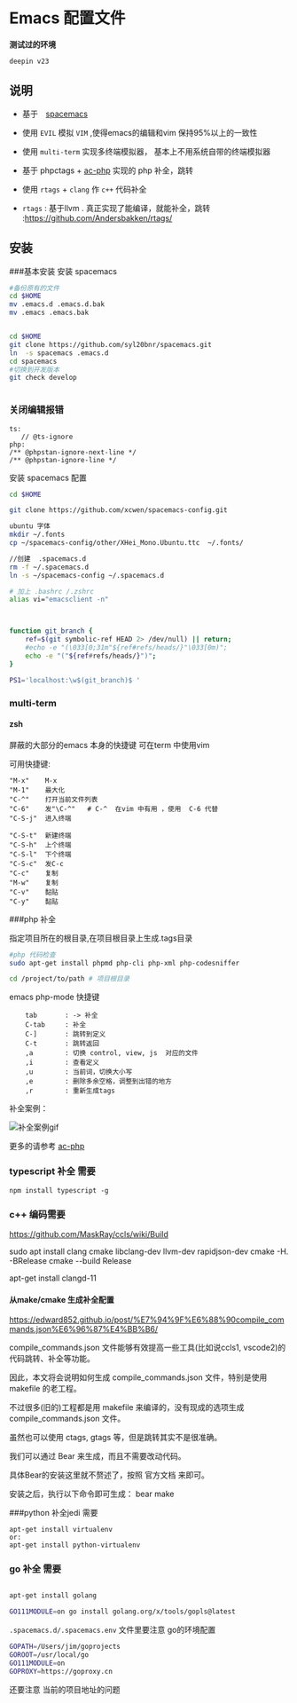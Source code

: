 # Emacs 配置文件


**测试过的环境**


`deepin v23`



## 说明


* 基于　[spacemacs](https://github.com/syl20bnr/spacemacs)

* 使用 `EVIL` 模拟 `VIM`  ,使得emacs的编辑和vim 保持95%以上的一致性

* 使用 `multi-term` 实现多终端模拟器， 基本上不用系统自带的终端模拟器


* 基于 phpctags +  [ac-php](https://github.com/xcwen/ac-php)  实现的 php 补全，跳转

* 使用  `rtags` + `clang` 作 `c++` 代码补全

* `rtags` : 基于llvm . 真正实现了能编译，就能补全，跳转 :https://github.com/Andersbakken/rtags/

## 安装

###基本安装
安装 spacemacs
```bash
#备份原有的文件
cd $HOME
mv .emacs.d .emacs.d.bak
mv .emacs .emacs.bak


cd $HOME
git clone https://github.com/syl20bnr/spacemacs.git
ln  -s spacemacs .emacs.d
cd spacemacs
#切换到开发版本
git check develop



```

###   关闭编辑报错


```
ts:
   // @ts-ignore
php:
/** @phpstan-ignore-next-line */
/** @phpstan-ignore-line */
```





安装 spacemacs 配置
```bash
cd $HOME

git clone https://github.com/xcwen/spacemacs-config.git

ubuntu 字体
mkdir ~/.fonts
cp ~/spacemacs-config/other/XHei_Mono.Ubuntu.ttc  ~/.fonts/

//创建  .spacemacs.d
rm -f ~/.spacemacs.d
ln -s ~/spacemacs-config ~/.spacemacs.d

# 加上 .bashrc /.zshrc
alias vi="emacsclient -n"



function git_branch {
    ref=$(git symbolic-ref HEAD 2> /dev/null) || return;
    #echo -e "(\033[0;31m"${ref#refs/heads/}"\033[0m)";
    echo -e "("${ref#refs/heads/}")";
}

PS1='localhost:\w$(git_branch)$ '

```


### multi-term

#### zsh


屏蔽的大部分的emacs 本身的快捷键
可在term 中使用vim

可用快捷键:
```
"M-x"    M-x
"M-1"    最大化
"C-^"    打开当前文件列表
"C-6"    发"\C-^"   # C-^  在vim 中有用 ，使用  C-6 代替
"C-S-j"  进入终端

"C-S-t"  新建终端
"C-S-h"  上个终端
"C-S-l"  下个终端
"C-S-c"  发C-c
"C-c"    复制
"M-w"    复制
"C-v"    黏贴
"C-y"    黏贴
```


###php 补全

指定项目所在的根目录,在项目根目录上生成.tags目录

``` bash
#php 代码检查
sudo apt-get install phpmd php-cli php-xml php-codesniffer

cd /project/to/path # 项目根目录
```
emacs php-mode 快捷键
```
    tab       : -> 补全
    C-tab     : 补全
    C-]       : 跳转到定义
    C-t       : 跳转返回
    ,a        : 切换 control, view, js  对应的文件
    ,i        : 查看定义
    ,u        : 当前词，切换大小写
    ,e        : 删除多余空格，调整到出错的地方
    ,r        : 重新生成tags
```
补全案例：

![补全案例gif](https://raw.githubusercontent.com/xcwen/site-lisp/master/other_script/ac-php.gif)

更多的请参考  [ac-php](https://github.com/xcwen/ac-php)

### typescript 补全 需要
```
npm install typescript -g
```

### c++ 编码需要
https://github.com/MaskRay/ccls/wiki/Build

sudo apt install clang cmake libclang-dev llvm-dev rapidjson-dev
cmake -H. -BRelease
cmake --build Release

apt-get install clangd-11

#### 从make/cmake 生成补全配置
https://edward852.github.io/post/%E7%94%9F%E6%88%90compile_commands.json%E6%96%87%E4%BB%B6/

compile_commands.json 文件能够有效提高一些工具(比如说ccls1, vscode2)的代码跳转、补全等功能。

因此，本文将会说明如何生成 compile_commands.json 文件，特别是使用 makefile 的老工程。

不过很多(旧的)工程都是用 makefile 来编译的，没有现成的选项生成 compile_commands.json 文件。

虽然也可以使用 ctags, gtags 等，但是跳转其实不是很准确。

我们可以通过 Bear 来生成，而且不需要改动代码。

具体Bear的安装这里就不赘述了，按照 官方文档 来即可。

安装之后，执行以下命令即可生成：
bear make

###python  补全jedi 需要
```
apt-get install virtualenv
or:
apt-get install python-virtualenv
```

### go 补全 需要
```bash

apt-get install golang

GO111MODULE=on go install golang.org/x/tools/gopls@latest


```
`.spacemacs.d/.spacemacs.env`  文件里要注意 go的环境配置

```bash
GOPATH=/Users/jim/goprojects
GOROOT=/usr/local/go
GO111MODULE=on
GOPROXY=https://goproxy.cn

```
还要注意 当前的项目地址的问题
